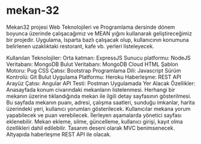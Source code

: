 # mekan-32
Mekan32 projesi Web Teknolojileri ve Programlama dersinde dönem boyunca üzerinde çalışacağımız ve MEAN yığını kullanarak geliştireceğimiz bir projedir. Uygulama, Isparta bazlı çalışacak olup, kullanıcının konumuna belirlenen uzaklıktaki restorant, kafe vb. yerleri listeleyecek.

Kullanılan Teknolojiler:
Orta katman: ExpressJS
Sunucu platformu: NodeJS
Veritabanı: MongoDB
Bulut Veritabanı: MongoDB Cloud
HTML Şablon Motoru: Pug
CSS Çatısı: Bootstrap
Programlama Dili: Javascript
Sürüm Kontrolü: Git
Bulut Uygulama Platformu: Heroku
Haberleşme: REST API
Arayüz Çatısı: Angular
API Testi: Postman
Uygulamada Yer Alacak Özellikler:
Anasayfada konum civarındaki mekanların listelenmesi.
Herhangi bir mekanın üzerine tıklandığında mekan ile ilgili detay sayfasının gösterilmesi. Bu sayfada mekanın puanı, adresi, çalışma saatleri, sunduğu imkanlar, harita üzerindeki yeri, kullanıcı yorumları gösterilecek.
Kullanıcılar mekana yorum yapabilecek ve puan verebilecek.
İlerleyen aşamalarda yönetici sayfası eklenebilir. Mekan ekleme, silme, güncelleme, kullanıcı girişi, kayıt olma özellikleri dahil edilebilir.
Tasarım deseni olarak MVC benimsenecek.
Altyapıda haberleşme REST API ile olacak.
